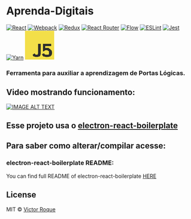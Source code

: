 # Aprenda-Digitais
[![React](/internals/img/react-padded-90.png)](https://facebook.github.io/react/)
[![Webpack](/internals/img/webpack-padded-90.png)](https://webpack.github.io/)
[![Redux](/internals/img/redux-padded-90.png)](http://redux.js.org/)
[![React Router](/internals/img/react-router-padded-90.png)](https://github.com/ReactTraining/react-router)
[![Flow](/internals/img/flow-padded-90.png)](https://flowtype.org/)
[![ESLint](/internals/img/eslint-padded-90.png)](http://eslint.org/)
[![Jest](/internals/img/jest-padded-90.png)](https://facebook.github.io/jest/)
[![Yarn](/internals/img/yarn-padded-90.png)](https://yarnpkg.com/)
[![johnny-five](/internals/img/j5.png)](http://johnny-five.io/)
###  Ferramenta para auxiliar a aprendizagem de Portas Lógicas.

## Video mostrando funcionamento:

[![IMAGE ALT TEXT](http://img.youtube.com/vi/xd_ElkYg2rc/0.jpg)](https://youtu.be/xd_ElkYg2rc?t=4m39s "PROJETO INTEGRADOR 12ºB - Aprenda Digitais - UNIVESP - Eng. Computação - SJC - SM2")




## Esse projeto usa o [electron-react-boilerplate](https://github.com/chentsulin/electron-react-boilerplate)
## Para saber como alterar/compilar acesse:
### electron-react-boilerplate README:

You can find full README of electron-react-boilerplate [HERE](https://github.com/chentsulin/electron-react-boilerplate)


## License

MIT © [Victor Roque](https://github.com/rooque)
